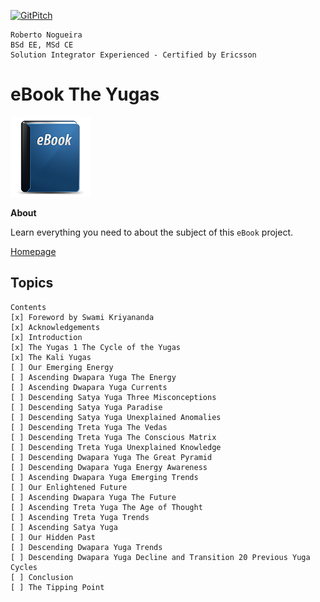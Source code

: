 [![GitPitch](https://gitpitch.com/assets/badge.svg)](https://gitpitch.com/enogrob/ebook-project/master)

```
Roberto Nogueira
BSd EE, MSd CE
Solution Integrator Experienced - Certified by Ericsson
```

# eBook The Yugas

![ebook image](assets/ebook.png)

**About**

Learn everything you need to about the subject of this `eBook` project.

[Homepage](https://ebook.com)

## Topics

```
Contents
[x] Foreword by Swami Kriyananda
[x] Acknowledgements
[x] Introduction
[x] The Yugas 1 The Cycle of the Yugas
[x] The Kali Yugas
[ ] Our Emerging Energy
[ ] Ascending Dwapara Yuga The Energy
[ ] Ascending Dwapara Yuga Currents
[ ] Descending Satya Yuga Three Misconceptions
[ ] Descending Satya Yuga Paradise
[ ] Descending Satya Yuga Unexplained Anomalies
[ ] Descending Treta Yuga The Vedas
[ ] Descending Treta Yuga The Conscious Matrix
[ ] Descending Treta Yuga Unexplained Knowledge
[ ] Descending Dwapara Yuga The Great Pyramid
[ ] Descending Dwapara Yuga Energy Awareness
[ ] Ascending Dwapara Yuga Emerging Trends
[ ] Our Enlightened Future
[ ] Ascending Dwapara Yuga The Future
[ ] Ascending Treta Yuga The Age of Thought
[ ] Ascending Treta Yuga Trends
[ ] Ascending Satya Yuga
[ ] Our Hidden Past
[ ] Descending Dwapara Yuga Trends
[ ] Descending Dwapara Yuga Decline and Transition 20 Previous Yuga Cycles
[ ] Conclusion
[ ] The Tipping Point
```
